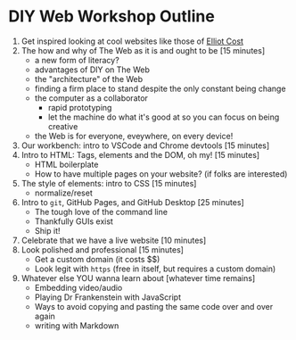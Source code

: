 # DIY Web Workshop Outline

1. Get inspired looking at cool websites like those of [Elliot Cost](https://elliott.computer/)
1. The how and why of The Web as it is and ought to be [15 minutes]
    - a new form of literacy?
    - advantages of DIY on The Web
    - the "architecture" of the Web
    - finding a firm place to stand despite the only constant being change
    - the computer as a collaborator
      - rapid prototyping
      - let the machine do what it's good at so you can focus on being creative
    - the Web is for everyone, eveywhere, on every device!
1. Our workbench: intro to VSCode and Chrome devtools [15 minutes]
1. Intro to HTML: Tags, elements and the DOM, oh my! [15 minutes]
    - HTML boilerplate
    - How to have multiple pages on your website? (if folks are interested)
1. The style of elements: intro to CSS [15 minutes]
    - normalize/reset
1. Intro to `git`, GitHub Pages, and GitHub Desktop [25 minutes]
    - The tough love of the command line
    - Thankfully GUIs exist
    - Ship it!
1. Celebrate that we have a live website [10 minutes]
1. Look polished and professional [15 minutes]
    - Get a custom domain (it costs $$)
    - Look legit with `https` (free in itself, but requires a custom domain)
1. Whatever else YOU wanna learn about [whatever time remains]
    - Embedding video/audio
    - Playing Dr Frankenstein with JavaScript
    - Ways to avoid copying and pasting the same code over and over again
    - writing with Markdown
  




